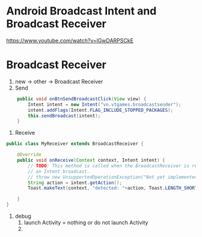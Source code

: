 # Android Broadcast Intent and Broadcast Receiver
https://www.youtube.com/watch?v=lGwDARPSCkE

# Broadcast Receiver 
1. new -> other -> Broadcast Receiver 
1. Send 
```java 
    public void onBtnSendBroadcastClick(View view) {
        Intent intent = new Intent("vn.vtgames.broadcastsender");
        intent.addFlags(Intent.FLAG_INCLUDE_STOPPED_PACKAGES);
        this.sendBroadcast(intent);
    }
```
1. Receive 
```java 
public class MyReceiver extends BroadcastReceiver {

    @Override
    public void onReceive(Context context, Intent intent) {
        // TODO: This method is called when the BroadcastReceiver is receiving
        // an Intent broadcast.
        // throw new UnsupportedOperationException("Not yet implemented");
        String action = intent.getAction();
        Toast.makeText(context, "detected: "+action, Toast.LENGTH_SHORT).show();

    }
}
```
1. debug 
    1. launch Activity = nothing or do not launch Activity 
    1. 